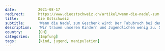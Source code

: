 ```yaml
---
date:          2021-08-17
redirect:      https://www.dieostschweiz.ch/artikel/wenn-die-nadel-zum-geschenk-wird-der-tabubruch-bei-den-kindern-zzq5qm1
title:         Die Ostschweiz
subtitle:      'Wenn die Nadel zum Geschenk wird: Der Tabubruch bei den Kindern'
description:   'Wir trauen unseren Kindern und Jugendlichen wenig zu. Sie dürfen nicht wählen und nicht hinters Steuerrad. Geht es um die Impfung, macht man sie aber eigenverantwortlich und lockt sie mit Dingen, die für sie selbstverständlich sein müssten. Wohin führt diese Reise?'
country:       [CH]
categories:    [Impfung]
tags:          [kind, jugend, manipulation]
---
```

